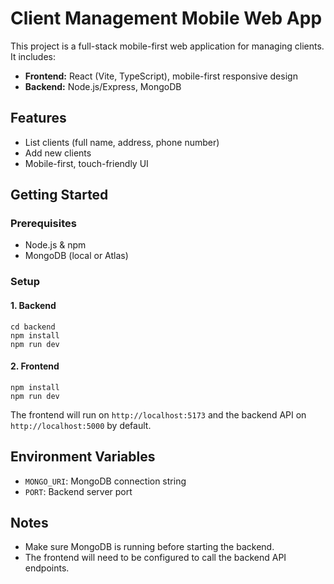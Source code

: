 # Client Management Mobile Web App

This project is a full-stack mobile-first web application for managing clients. It includes:

- **Frontend:** React (Vite, TypeScript), mobile-first responsive design
- **Backend:** Node.js/Express, MongoDB

## Features
- List clients (full name, address, phone number)
- Add new clients
- Mobile-first, touch-friendly UI

## Getting Started

### Prerequisites
- Node.js & npm
- MongoDB (local or Atlas)

### Setup

#### 1. Backend
```
cd backend
npm install
npm run dev
```

#### 2. Frontend
```
npm install
npm run dev
```

The frontend will run on `http://localhost:5173` and the backend API on `http://localhost:5000` by default.

## Environment Variables
- `MONGO_URI`: MongoDB connection string
- `PORT`: Backend server port

## Notes
- Make sure MongoDB is running before starting the backend.
- The frontend will need to be configured to call the backend API endpoints.
